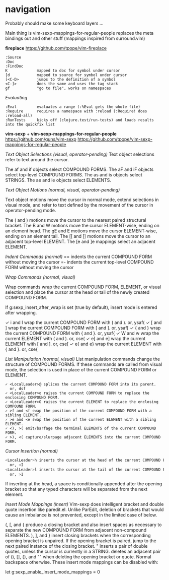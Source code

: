 # navigation


Probably should make some keyboard layers ...

Main thing is vim-sexp-mappings-for-regular-people replaces the meta <M-> bindings out and other stuff (mappings inspired from surround.vim)

**fireplace**
https://github.com/tpope/vim-fireplace

```text
:Source
:Doc
:FindDoc
K             mapped to doc for symbol under cursor
[d            mapped to source for symbol under cursor
[<C-D>        jumps to the definition of a symbol
<C-]>         does the same and uses the tag stack
gf            "go to file", works on namespaces
```

*Evaluating*

```text
:Eval         evaluates a range (:%Eval gets the whole file)
:Require      requires a namespace with :reload (:Require! does :reload-all)
:RunTests     kicks off (clojure.test/run-tests) and loads results into the quickfix list
```

**vim-sexp** + **vim-sexp-mappings-for-regular-people**
https://github.com/guns/vim-sexp
https://github.com/tpope/vim-sexp-mappings-for-regular-people



*Text Object Selections (visual, operator-pending)*
Text object selections refer to text around the cursor.

The af and if objects select COMPOUND FORMS.
The aF and iF objects select top-level COMPOUND FORMS.
The as and is objects select STRINGS.
The ae and ie objects select ELEMENTS.

*Text Object Motions (normal, visual, operator-pending)*

Text object motions move the cursor in normal mode, extend selections in visual
mode, and refer to text defined by the movement of the cursor in
operator-pending mode.

The ( and ) motions move the cursor to the nearest paired structural bracket.
The B and W motions move the cursor ELEMENT-wise, ending on an element head. 
The gE and E motions move the cursor ELEMENT-wise, ending on an element tail. 
The [[ and ]] motions move the cursor to an adjacent top-level ELEMENT.
The [e and ]e mappings select an adjacent ELEMENT.

*Indent Commands (normal)*
== indents the current COMPOUND FORM without moving the cursor
=- indents the current top-level COMPOUND FORM without moving the cursor

*Wrap Commands (normal, visual)*

Wrap commands wrap the current COMPOUND FORM, ELEMENT, or visual selection and
place the cursor at the head or tail of the newly created COMPOUND FORM.

If g:sexp_insert_after_wrap is set (true by default), insert mode is entered after wrapping.

✓ <LocalLeader>i and <LocalLeader>I wrap the current COMPOUND FORM with ( and ).
  or, ysaf(
✓ <LocalLeader>[ and <LocalLeader>] wrap the current COMPOUND FORM with [ and ].
  or, ysaf[
✓ <LocalLeader>{ and <LocalLeader>} wrap the current COMPOUND FORM with { and }.
  or, ysaf{
✓ <LocalLeader>W and <LocalLeader>w wrap the current ELEMENT with ( and ).
  or, cse(
✓ <LocalLeader>e[ and <LocalLeader>e] wrap the current ELEMENT with [ and ].
  or, cse[
✓ <LocalLeader>e{ and <LocalLeader>e} wrap the current ELEMENT with { and }.
  or, cse{

*List Manipulation (normal, visual)*
List manipulation commands change the structure of COMPOUND FORMS. If these commands are called from visual mode, the selection is used in place of the current COMPOUND FORM or ELEMENT.

```
✓ <LocalLeader>@ splices the current COMPOUND FORM into its parent.
  or, dsf
✓ <LocalLeader>o raises the current COMPOUND FORM to replace the enclosing COMPOUND FORM.
✓ <LocalLeader>O raises the current ELEMENT to replace the enclosing COMPOUND FORM.
✓ >f and <f swap the position of the current COMPOUND FORM with a sibling ELEMENT.
✓ >e and <e swap the position of the current ELEMENT with a sibling ELEMENT.
✓ <), >( emit/barfage the terminal ELEMENTS of the current COMPOUND FORM.
✓ >), <( capture/slurpage adjacent ELEMENTS into the current COMPOUND FORM.
```

*Cursor Insertion (normal)*

```bash
<LocalLeader>h inserts the cursor at the head of the current COMPOUND FORM
  or, <I
<LocalLeader>l inserts the cursor at the tail of the current COMPOUND FORM
  or, >I
```

If inserting at the head, a space is conditionally appended after the opening
bracket so that any typed characters will be separated from the next element.



*Insert Mode Mappings (insert)*
Vim-sexp does intelligent bracket and double quote insertion like paredit.el. Unlike ParEdit, deletion of brackets that would cause an imbalance is not prevented, except in the limited case of <BS> below.

(, [, and { produce a closing bracket and also insert spaces as necessary to separate the new COMPOUND FORM from adjacent non-compound ELEMENTS.
), ], and } insert closing brackets when the corresponding opening bracket is unpaired. If the opening bracket is paired, jump to the next paired instance of the closing bracket.
" inserts a pair of double quotes, unless the cursor is currently in a STRING.
<BS> deletes an adjacent pair of (), [], {}, and "" when deleting the opening bracket or quote. Normal backspace otherwise.
These insert mode mappings can be disabled with:

let g:sexp_enable_insert_mode_mappings = 0

